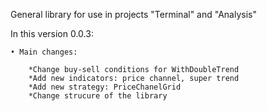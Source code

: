 General library for use in projects "Terminal" and "Analysis"

In this version 0.0.3:

    • Main changes:

        *Change buy-sell conditions for WithDoubleTrend
        *Add new indicators: price channel, super trend
        *Add new strategy: PriceChanelGrid
        *Change strucure of the library
